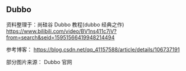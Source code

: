 ## Dubbo


资料整理于：尚硅谷 Dubbo 教程(dubbo 经典之作)
https://www.bilibili.com/video/BV1ns411c7jV?from=search&seid=15951566419948214494

参考博客：
https://blog.csdn.net/qq_41157588/article/details/106737191

部分图片来源：
Dubbo 官网